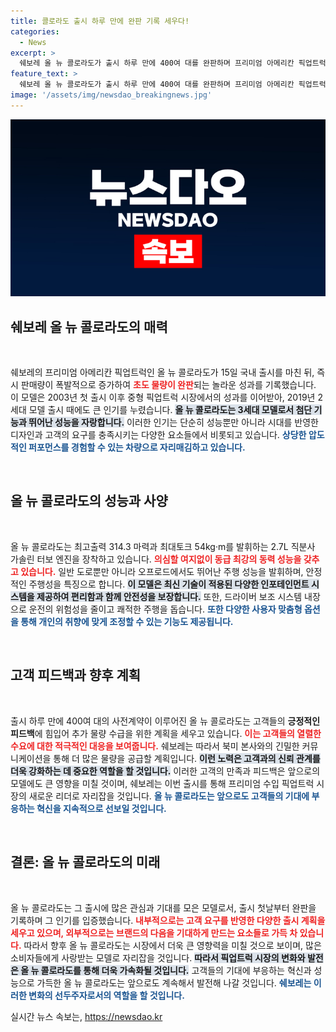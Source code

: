 ```yaml
---
title: 콜로라도 출시 하루 만에 완판 기록 세우다!
categories:
  - News
excerpt: >
  쉐보레 올 뉴 콜로라도가 출시 하루 만에 400여 대를 완판하며 프리미엄 아메리칸 픽업트럭 시장에 돌풍을 일으켰습니다. 향후 추가 물량 공급도 예정되어 있어 기대감을 모은다!
feature_text: >
  쉐보레 올 뉴 콜로라도가 출시 하루 만에 400여 대를 완판하며 프리미엄 아메리칸 픽업트럭 시장에 돌풍을 일으켰습니다. 향후 추가 물량 공급도 예정되어 있어 기대감을 모은다!
image: '/assets/img/newsdao_breakingnews.jpg'
---
```


<p><img src="/assets/img/newsdao_breakingnews.jpg" alt="ontimetimes 속보" /></p>

<h2 data-ke-size="size26">쉐보레 올 뉴 콜로라도의 매력</h2>

<p data-ke-size="size16">&nbsp;</p>

<p>쉐보레의 프리미엄 아메리칸 픽업트럭인 올 뉴 콜로라도가 15일 국내 출시를 마친 뒤, 즉시 판매량이 폭발적으로 증가하여 <b><span style="color: #ee2323;">초도 물량이 완판</span></b>되는 놀라운 성과를 기록했습니다. 이 모델은 2003년 첫 출시 이후 중형 픽업트럭 시장에서의 성과를 이어받아, 2019년 2세대 모델 출시 때에도 큰 인기를 누렸습니다. <b><span style="background-color: #21538527;">올 뉴 콜로라도는 3세대 모델로서 첨단 기능과 뛰어난 성능을 자랑합니다.</span></b> 이러한 인기는 단순히 성능뿐만 아니라 시대를 반영한 디자인과 고객의 요구를 충족시키는 다양한 요소들에서 비롯되고 있습니다. <b><span style="color: #1a5490;">상당한 압도적인 퍼포먼스를 경험할 수 있는 차량으로 자리매김하고 있습니다.</span></b></p>

<p data-ke-size="size16">&nbsp;</p>

<h2 data-ke-size="size26">올 뉴 콜로라도의 성능과 사양</h2>

<p data-ke-size="size16">&nbsp;</p>

<p>올 뉴 콜로라도는 최고출력 314.3 마력과 최대토크 54kg·m를 발휘하는 2.7L 직분사 가솔린 터보 엔진을 장착하고 있습니다. <b><span style="color: #ee2323;">의심할 여지없이 동급 최강의 동력 성능을 갖추고 있습니다.</span></b> 일반 도로뿐만 아니라 오프로드에서도 뛰어난 주행 성능을 발휘하며, 안정적인 주행성을 특징으로 합니다. <b><span style="background-color: #21538527;">이 모델은 최신 기술이 적용된 다양한 인포테인먼트 시스템을 제공하여 편리함과 함께 안전성을 보장합니다.</span></b> 또한, 드라이버 보조 시스템 내장으로 운전의 위험성을 줄이고 쾌적한 주행을 돕습니다. <b><span style="color: #1a5490;">또한 다양한 사용자 맞춤형 옵션을 통해 개인의 취향에 맞게 조정할 수 있는 기능도 제공됩니다.</span></b></p>

<p data-ke-size="size16">&nbsp;</p>

<h2 data-ke-size="size26">고객 피드백과 향후 계획</h2>

<p data-ke-size="size16">&nbsp;</p>

<p>출시 하루 만에 400여 대의 사전계약이 이루어진 올 뉴 콜로라도는 고객들의 <strong>긍정적인 피드백</strong>에 힘입어 추가 물량 수급을 위한 계획을 세우고 있습니다. <b><span style="color: #ee2323;">이는 고객들의 열렬한 수요에 대한 적극적인 대응을 보여줍니다.</span></b> 쉐보레는 따라서 북미 본사와의 긴밀한 커뮤니케이션을 통해 더 많은 물량을 공급할 계획입니다. <b><span style="background-color: #21538527;">이런 노력은 고객과의 신뢰 관계를 더욱 강화하는 데 중요한 역할을 할 것입니다.</span></b> 이러한 고객의 만족과 피드백은 앞으로의 모델에도 큰 영향을 미칠 것이며, 쉐보레는 이번 출시를 통해 프리미엄 수입 픽업트럭 시장의 새로운 리더로 자리잡을 것입니다. <b><span style="color: #1a5490;">올 뉴 콜로라도는 앞으로도 고객들의 기대에 부응하는 혁신을 지속적으로 선보일 것입니다.</span></b></p>

<p data-ke-size="size16">&nbsp;</p>

<h2 data-ke-size="size26">결론: 올 뉴 콜로라도의 미래</h2>

<p data-ke-size="size16">&nbsp;</p>

<p>올 뉴 콜로라도는 그 출시에 많은 관심과 기대를 모은 모델로서, 출시 첫날부터 완판을 기록하며 그 인기를 입증했습니다. <b><span style="color: #ee2323;">내부적으로는 고객 요구를 반영한 다양한 출시 계획을 세우고 있으며, 외부적으로는 브랜드의 다음을 기대하게 만드는 요소들로 가득 차 있습니다.</span></b> 따라서 향후 올 뉴 콜로라도는 시장에서 더욱 큰 영향력을 미칠 것으로 보이며, 많은 소비자들에게 사랑받는 모델로 자리잡을 것입니다. <b><span style="background-color: #21538527;">따라서 픽업트럭 시장의 변화와 발전은 올 뉴 콜로라도를 통해 더욱 가속화될 것입니다.</span></b> 고객들의 기대에 부응하는 혁신과 성능으로 가득한 올 뉴 콜로라도는 앞으로도 계속해서 발전해 나갈 것입니다. <b><span style="color: #1a5490;">쉐보레는 이러한 변화의 선두주자로서의 역할을 할 것입니다.</span></b></p>
실시간 뉴스 속보는, <a href="https://newsdao.kr" rel="dofollow">https://newsdao.kr</a>


